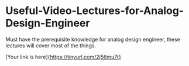 # Useful-Video-Lectures-for-Analog-Design-Engineer
Must have the prerequisite knowledge for analog design engineer, these lectures will cover most of the things.

[Your link is here]{https://tinyurl.com/2j56mu7t}
